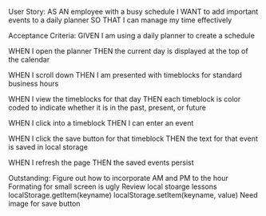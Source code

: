 User Story: 
AS AN employee with a busy schedule
I WANT to add important events to a daily planner
SO THAT I can manage my time effectively


Acceptance Criteria:
GIVEN I am using a daily planner to create a schedule

WHEN I open the planner
THEN the current day is displayed at the top of the calendar

WHEN I scroll down
THEN I am presented with timeblocks for standard business hours

WHEN I view the timeblocks for that day
THEN each timeblock is color coded to indicate whether it is in the past, present, or future

WHEN I click into a timeblock
THEN I can enter an event

WHEN I click the save button for that timeblock
THEN the text for that event is saved in local storage

WHEN I refresh the page
THEN the saved events persist


Outstanding:
Figure out how to incorporate AM and PM to the hour
Formating for small screen is ugly
Review local stoarge lessons
    localStorage.getItem(keyname)
    localStorage.setItem(keyname, value)
Need image for save button 